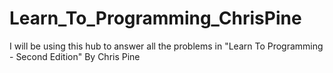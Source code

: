 # Learn_To_Programming_ChrisPine
I will be using this hub to answer all the problems in "Learn To Programming - Second Edition" By Chris Pine
